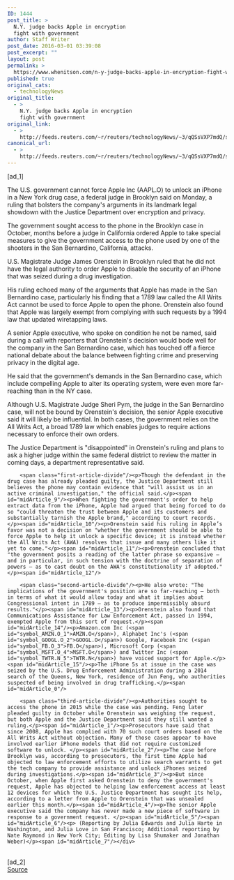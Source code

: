 ```yaml
---
ID: 1444
post_title: >
  N.Y. judge backs Apple in encryption
  fight with government
author: Staff Writer
post_date: 2016-03-01 03:39:08
post_excerpt: ""
layout: post
permalink: >
  https://www.whenitson.com/n-y-judge-backs-apple-in-encryption-fight-with-government/
published: true
original_cats:
  - technologyNews
original_title:
  - >
    N.Y. judge backs Apple in encryption
    fight with government
original_link:
  - >
    http://feeds.reuters.com/~r/reuters/technologyNews/~3/qQSsVXP7mdQ/story01.htm
canonical_url:
  - >
    http://feeds.reuters.com/~r/reuters/technologyNews/~3/qQSsVXP7mdQ/story01.htm
---
```

 [ad_1]
<br><div id="articleText">
<span id="midArticle_start"/>

<span id="midArticle_0"/><span class="focusParagraph" readability="6"><p><span class="articleLocatio&lt;/span&gt;n">The U.S. government cannot force Apple Inc (<span id="symbol_AAPL.O_0">AAPL.O</span>) to unlock an iPhone in a New York drug case, a federal judge in Brooklyn said on Monday, a ruling that bolsters the company's arguments in its landmark legal showdown with the Justice Department over encryption and privacy.</span></p></span><span id="midArticle_1"/><p>The government sought access to the phone in the Brooklyn case in October, months before a judge in California ordered Apple to take special measures to give the government access to the phone used by one of the shooters in the San Bernardino, California, attacks. </p><span id="midArticle_2"/><p>U.S. Magistrate Judge James Orenstein in Brooklyn ruled that he did not have the legal authority to order Apple to disable the security of an iPhone that was seized during a drug investigation.</p><span id="midArticle_3"/><p>His ruling echoed many of the arguments that Apple has made in the San Bernardino case, particularly his finding that a 1789 law called the All Writs Act cannot be used to force Apple to open the phone. Orenstein also found that Apple was largely exempt from complying with such requests by a 1994 law that updated wiretapping laws. </p><span id="midArticle_4"/><p>A senior Apple executive, who spoke on condition he not be named, said during a call with reporters that Orenstein's decision would bode well for the company in the San Bernardino case, which has touched off a fierce national debate about the balance between fighting crime and preserving privacy in the digital age. </p><span id="midArticle_5"/><p>He said that the government's demands in the San Bernardino case, which include compelling Apple to alter its operating system, were even more far-reaching than in the NY case.  </p><span id="midArticle_6"/><p>Although U.S. Magistrate Judge Sheri Pym, the judge in the San Bernardino case, will not be bound by Orenstein's decision, the senior Apple executive said it will likely be influential. In both cases, the government relies on the All Writs Act, a broad 1789 law which enables judges to require actions necessary to enforce their own orders. </p><span id="midArticle_7"/><p>The Justice Department is "disappointed" in Orenstein's ruling and plans to ask a higher judge within the same federal district to review the matter in coming days, a department representative said. </p><span id="midArticle_8"/>
        
        <span class="first-article-divide"/><p>Though the defendant in the drug case has already pleaded guilty, the Justice Department still believes the phone may contain evidence that "will assist us in an active criminal investigation," the official said.</p><span id="midArticle_9"/><p>When fighting the government's order to help extract data from the iPhone, Apple had argued that being forced to do so "could threaten the trust between Apple and its customers and substantially tarnish the Apple brand," according to court records.</p><span id="midArticle_10"/><p>Orenstein said his ruling in Apple’s favor was not a decision on "whether the government should be able to force Apple to help it unlock a specific device; it is instead whether the All Writs Act (AWA) resolves that issue and many others like it yet to come."</p><span id="midArticle_11"/><p>Orenstein concluded that "the government posits a reading of the latter phrase so expansive – and in particular, in such tension with the doctrine of separation of powers – as to cast doubt on the AWA's constitutionality if adopted."</p><span id="midArticle_12"/>
        
        <span class="second-article-divide"/><p>He also wrote: "The implications of the government's position are so far-reaching – both in terms of what it would allow today and what it implies about Congressional intent in 1789 – as to produce impermissibly absurd results."</p><span id="midArticle_13"/><p>Orenstein also found that Communications Assistance for Law Enforcement Act, passed in 1994, exempted Apple from this sort of request.</p><span id="midArticle_14"/><p>Amazon.com Inc (<span id="symbol_AMZN.O_1">AMZN.O</span>), Alphabet Inc's (<span id="symbol_GOOGL.O_2">GOOGL.O</span>) Google, Facebook Inc (<span id="symbol_FB.O_3">FB.O</span>), Microsoft Corp (<span id="symbol_MSFT.O_4">MSFT.O</span>) and Twitter Inc (<span id="symbol_TWTR.N_5">TWTR.N</span>) have voiced support for Apple.</p><span id="midArticle_15"/><p>The iPhone 5s at issue in the case was seized by the U.S. Drug Enforcement Administration during a 2014 search of the Queens, New York, residence of Jun Feng, who authorities suspected of being involved in drug trafficking.</p><span id="midArticle_0"/>
        
        <span class="third-article-divide"/><p>Authorities sought to access the phone in 2015 while the case was pending. Feng later pleaded guilty in October while Orenstein was weighing the request, but both Apple and the Justice Department said they still wanted a ruling.</p><span id="midArticle_1"/><p>Prosecutors have said that since 2008, Apple has complied with 70 such court orders based on the All Writs Act without objection. Many of those cases appear to have involved earlier iPhone models that did not require customized software to unlock. </p><span id="midArticle_2"/><p>The case before Brooklyn was, according to prosecutors, the first time Apple had objected to law enforcement efforts to utilize search warrants to get the tech company to provide assistance and unlock iPhones seized during investigations.</p><span id="midArticle_3"/><p>But since October, when Apple first asked Orenstein to deny the government's request, Apple has objected to helping law enforcement access at least 12 devices for which the U.S. Justice Department has sought its help, according to a letter from Apple to Orenstein that was unsealed earlier this month.</p><span id="midArticle_4"/><p>The senior Apple executive said the company has never made a new piece of software in response to a government request. </p><span id="midArticle_5"/><span id="midArticle_6"/><p> (Reporting by Julia Edwards and Julia Harte in Washington, and Julia Love in San Francisco; Additional reporting by Nate Raymond in New York City; Editing by Lisa Shumaker and Jonathan Weber)</p><span id="midArticle_7"/></div>
<br>[ad_2]
<br><a href="http://feeds.reuters.com/~r/reuters/technologyNews/~3/qQSsVXP7mdQ/story01.htm">Source </a>